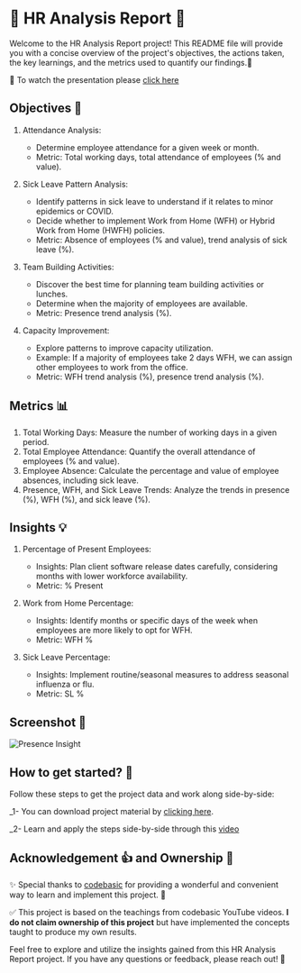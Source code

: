 # 🌟 HR Analysis Report 🌟

Welcome to the HR Analysis Report project! This README file will provide you with a concise overview of the project's objectives, the actions taken, the key learnings, and the metrics used to quantify our findings.💫

🎥 To watch the presentation please [click here](https://www.linkedin.com/posts/shivam09singh_hrinsights-dataanalysis-powerbi-activity-7067955368802361344-cJu-?utm_source=share&utm_medium=member_desktop) 

## Objectives 🎯

1. Attendance Analysis:
   - Determine employee attendance for a given week or month.
   - Metric: Total working days, total attendance of employees (% and value).

2. Sick Leave Pattern Analysis:
   - Identify patterns in sick leave to understand if it relates to minor epidemics or COVID.
   - Decide whether to implement Work from Home (WFH) or Hybrid Work from Home (HWFH) policies.
   - Metric: Absence of employees (% and value), trend analysis of sick leave (%).

3. Team Building Activities:
   - Discover the best time for planning team building activities or lunches.
   - Determine when the majority of employees are available.
   - Metric: Presence trend analysis (%).

4. Capacity Improvement:
   - Explore patterns to improve capacity utilization.
   - Example: If a majority of employees take 2 days WFH, we can assign other employees to work from the office.
   - Metric: WFH trend analysis (%), presence trend analysis (%).

## Metrics 📊

1. Total Working Days: Measure the number of working days in a given period.
2. Total Employee Attendance: Quantify the overall attendance of employees (% and value).
3. Employee Absence: Calculate the percentage and value of employee absences, including sick leave.
4. Presence, WFH, and Sick Leave Trends: Analyze the trends in presence (%), WFH (%), and sick leave (%).

## Insights 💡

1. Percentage of Present Employees:
   - Insights: Plan client software release dates carefully, considering months with lower workforce availability.
   - Metric: % Present

2. Work from Home Percentage:
   - Insights: Identify months or specific days of the week when employees are more likely to opt for WFH.
   - Metric: WFH %

3. Sick Leave Percentage:
   - Insights: Implement routine/seasonal measures to address seasonal influenza or flu.
   - Metric: SL %

## Screenshot 📸
![Presence Insight](https://github.com/Ekshiv/PowerBi_Projects/assets/99724929/f0644ab2-1232-4991-8142-25e682d8522c)

## How to get started? 🚀
Follow these steps to get the project data and work along side-by-side:

_1- You can download project material by [clicking here](https://codebasics.io/resources/resume-project-data-analytics).

_2- Learn and apply the steps side-by-side through this [video](https://www.youtube.com/playlist?list=PLeo1K3hjS3uuVQccZa7yFwK3ltoGQOWbM)

## Acknowledgement 👍 and Ownership 👑

✨ Special thanks to [codebasic](https://codebasics.io/) for providing a wonderful and convenient way to learn and implement this project. 👏

✅ This project is based on the teachings from codebasic YouTube videos. **I do not claim ownership of this project** but have implemented the concepts taught to produce my own results.

Feel free to explore and utilize the insights gained from this HR Analysis Report project. If you have any questions or feedback, please reach out! 📧
